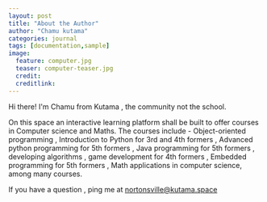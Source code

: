 ```yaml
---
layout: post
title: "About the Author"
author: "Chamu kutama"
categories: journal
tags: [documentation,sample]
image:
  feature: computer.jpg
  teaser: computer-teaser.jpg
  credit:
  creditlink:
---
```


Hi there! I'm Chamu from Kutama , the community not the school.  

On this space an interactive learning platform shall be built to offer courses in Computer science and Maths. The courses include - Object-oriented programming , Introduction to Python for 3rd and 4th formers , Advanced python programming for 5th formers , Java programming for 5th formers , developing algorithms , game development for 4th formers , Embedded programming for 5th formers , Math applications in computer science, among many courses.

If you have a question , ping me at nortonsville@kutama.space
